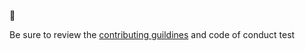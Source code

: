 
:clap:

Be sure to review the [contributing guildines](https://google.github.io/eng-practices/review/developer/) and code of conduct 
test